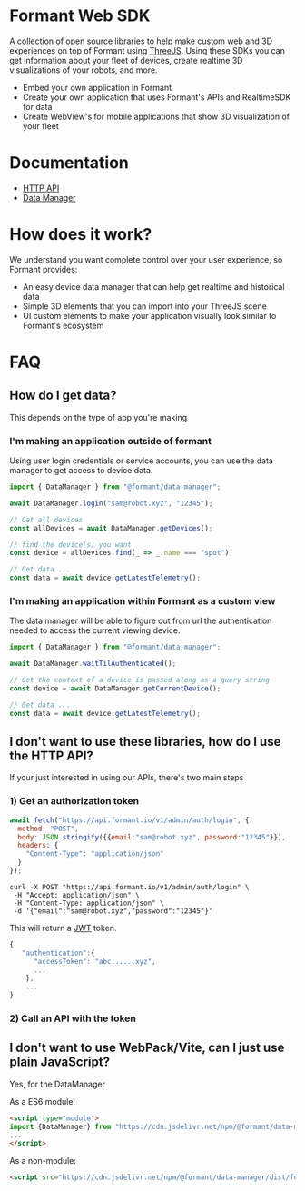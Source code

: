# Formant Web SDK

A collection of open source libraries to help make custom web and 3D experiences on top of Formant using [ThreeJS](https://threejs.org/). Using these SDKs you can get information about your fleet of devices, create realtime 3D visualizations of your robots, and more.

- Embed your own application in Formant
- Create your own application that uses Formant's APIs and RealtimeSDK for data
- Create WebView's for mobile applications that show 3D visualization of your fleet

# Documentation

- [HTTP API](https://formantio.github.io/web-sdk/docs/api/)
- [Data Manager](https://formantio.github.io/web-sdk/docs/data-manager/)

# How does it work?

We understand you want complete control over your user experience, so Formant provides:

- An easy device data manager that can help get realtime and historical data
- Simple 3D elements that you can import into your ThreeJS scene
- UI custom elements to make your application visually look similar to Formant's ecosystem

# FAQ

## How do I get data?

This depends on the type of app you're making

### I'm making an application outside of formant

Using user login credentials or service accounts, you can use the data manager to get access to device data.

```javascript
import { DataManager } from "@formant/data-manager";

await DataManager.login("sam@robot.xyz", "12345");

// Get all devices
const allDevices = await DataManager.getDevices();

// find the device(s) you want
const device = allDevices.find(_ => _.name === "spot");

// Get data ...
const data = await device.getLatestTelemetry();
```

### I'm making an application within Formant as a custom view

The data manager will be able to figure out from url the authentication needed to access the current viewing device.

```javascript
import { DataManager } from "@formant/data-manager";

await DataManager.waitTilAuthenticated();

// Get the context of a device is passed along as a query string
const device = await DataManager.getCurrentDevice();

// Get data ...
const data = await device.getLatestTelemetry();
```

## I don't want to use these libraries, how do I use the HTTP API?

If your just interested in using our APIs, there's two main steps

### 1) Get an authorization token

```javascript
await fetch("https://api.formant.io/v1/admin/auth/login", {
  method: "POST",
  body: JSON.stringify({{email:"sam@robot.xyz", password:"12345"}}),
  headers: {
    "Content-Type": "application/json"
  }
});
```

```console
curl -X POST "https://api.formant.io/v1/admin/auth/login" \
 -H "Accept: application/json" \
 -H "Content-Type: application/json" \
 -d '{"email":"sam@robot.xyz","password":"12345"}' 
```

This will return a [JWT](https://jwt.io) token.

```javascript
{
   "authentication":{
      "accessToken": "abc......xyz",
      ...
    },
    ...
}
```

### 2) Call an API with the token

## I don't want to use WebPack/Vite, can I just use plain JavaScript?

Yes, for the DataManager

As a ES6 module:

```html
<script type="module">
import {DataManager} from "https://cdn.jsdelivr.net/npm/@formant/data-manager/dist/formant-data-manager.es6.js"
...
</script>
```

As a non-module:

```html
<script src="https://cdn.jsdelivr.net/npm/@formant/data-manager/dist/formant-data-manager.umd.js"></script>
```



